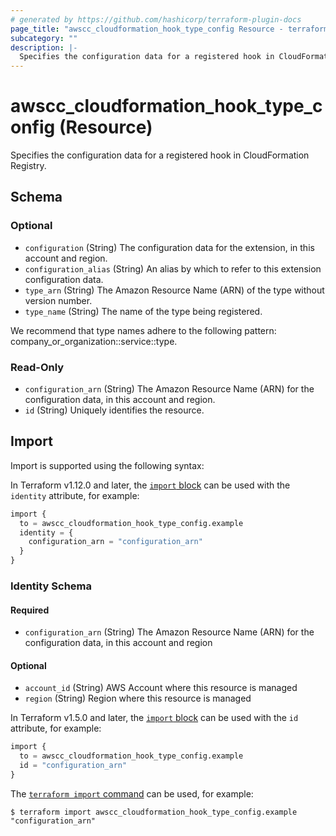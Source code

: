 ```yaml
---
# generated by https://github.com/hashicorp/terraform-plugin-docs
page_title: "awscc_cloudformation_hook_type_config Resource - terraform-provider-awscc"
subcategory: ""
description: |-
  Specifies the configuration data for a registered hook in CloudFormation Registry.
---
```


# awscc_cloudformation_hook_type_config (Resource)

Specifies the configuration data for a registered hook in CloudFormation Registry.



<!-- schema generated by tfplugindocs -->
## Schema

### Optional

- `configuration` (String) The configuration data for the extension, in this account and region.
- `configuration_alias` (String) An alias by which to refer to this extension configuration data.
- `type_arn` (String) The Amazon Resource Name (ARN) of the type without version number.
- `type_name` (String) The name of the type being registered.

We recommend that type names adhere to the following pattern: company_or_organization::service::type.

### Read-Only

- `configuration_arn` (String) The Amazon Resource Name (ARN) for the configuration data, in this account and region.
- `id` (String) Uniquely identifies the resource.

## Import

Import is supported using the following syntax:

In Terraform v1.12.0 and later, the [`import` block](https://developer.hashicorp.com/terraform/language/import) can be used with the `identity` attribute, for example:

```terraform
import {
  to = awscc_cloudformation_hook_type_config.example
  identity = {
    configuration_arn = "configuration_arn"
  }
}
```

<!-- schema generated by tfplugindocs -->
### Identity Schema

#### Required

- `configuration_arn` (String) The Amazon Resource Name (ARN) for the configuration data, in this account and region

#### Optional

- `account_id` (String) AWS Account where this resource is managed
- `region` (String) Region where this resource is managed

In Terraform v1.5.0 and later, the [`import` block](https://developer.hashicorp.com/terraform/language/import) can be used with the `id` attribute, for example:

```terraform
import {
  to = awscc_cloudformation_hook_type_config.example
  id = "configuration_arn"
}
```

The [`terraform import` command](https://developer.hashicorp.com/terraform/cli/commands/import) can be used, for example:

```shell
$ terraform import awscc_cloudformation_hook_type_config.example "configuration_arn"
```

